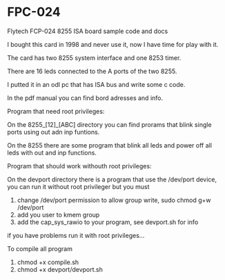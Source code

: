 # FPC-024
Flytech FCP-024 8255 ISA board sample code and docs

I bought this card in 1998 and never use it, now I have time for play with it.

The card has two 8255 system interface and one 8253 timer.

There are 16 leds connected to the A ports of the two 8255.

I putted it in an odl pc that has ISA bus and write some c code.

In the pdf manual you can find bord adresses and info.

Program that need root privileges:

On the 8255_[12]_[ABC] directory you can find prorams that blink single ports using out adn inp funtions.

On the 8255 there are some program that blink all leds and power off all leds with out and inp functions.

Program that should work withouth root privileges:

On the devport directory there is a program that use the /dev/port device, you can run it without root privileger but you must

1. change /dev/port permission to allow group write, sudo chmod g+w /dev/port
2. add you user to kmem group
3. add the cap_sys_rawio to your program, see devport.sh for info

if you have problems run it with root privileges...

To compile all program

1. chmod +x compile.sh
2. chmod +x devport/devport.sh 

